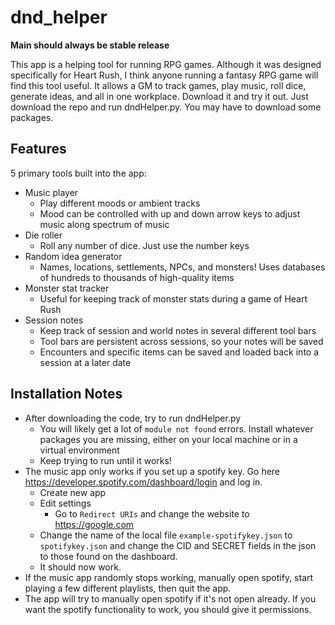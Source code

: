 # dnd_helper

__Main should always be stable release__

This app is a helping tool for running RPG games. Although it was designed specifically for Heart Rush, I think anyone running a fantasy RPG game will find this tool useful. It allows a GM to track games, play music, roll dice, generate ideas, and all in one workplace. Download it and try it out. Just download the repo and run dndHelper.py. You may have to download some packages.

## Features
5 primary tools built into the app:
* Music player
  * Play different moods or ambient tracks
  * Mood can be controlled with up and down arrow keys to adjust music along spectrum of music
* Die roller
  * Roll any number of dice. Just use the number keys
* Random idea generator
  * Names, locations, settlements, NPCs, and monsters! Uses databases of hundreds to thousands of high-quality items
* Monster stat tracker
  * Useful for keeping track of monster stats during a game of Heart Rush
* Session notes
  * Keep track of session and world notes in several different tool bars
  * Tool bars are persistent across sessions, so your notes will be saved
  * Encounters and specific items can be saved and loaded back into a session at a later date

## Installation Notes
* After downloading the code, try to run dndHelper.py
  * You will likely get a lot of `module not found` errors. Install whatever packages you are missing, either on your local machine or in a virtual environment
  * Keep trying to run until it works!
* The music app only works if you set up a spotify key. Go here https://developer.spotify.com/dashboard/login and log in.
  * Create new app
  * Edit settings
    * Go to `Redirect URIs` and change the website to https://google.com
  * Change the name of the local file `example-spotifykey.json` to `spotifykey.json` and change the CID and SECRET fields in the json to those found on the dashboard.
  * It should now work.
* If the music app randomly stops working, manually open spotify, start playing a few different playlists, then quit the app. 
* The app will try to manually open spotify if it's not open already. If you want the spotify functionality to work, you should give it permissions.
